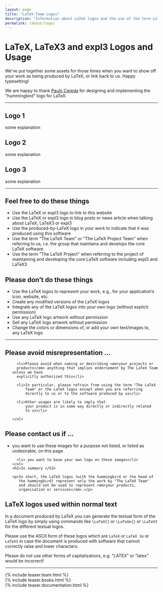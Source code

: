```yaml
---
layout: page
title: "LaTeX Team Logos"
description: "Information about LaTeX logos and the use of the term LaTeX Team."
permalink: /about/logo/
---
```


# LaTeX, LaTeX3 and expl3 Logos and Usage

We’ve put together some assets for those times when you want to show
off your work as being produced by LaTeX, or link back to us. Happy
typesetting!

We are happy to thank [Paulo Cereda](https://github.com/cereda) for
designing and implementing the "hummingbird" logo for LaTeX.




***

<div class="row">
  <div class="col cell1of3">
    <h2>Logo 1</h2>
    <p>some explanation</p>
  </div>
  <div class="col cell1of3">
    <h2>Logo 2</h2>
    <p>some explanation</p>
  </div>
  <div class="col cell1of3">
    <h2>Logo 3</h2>
    <p>some explanation</p>
</div>

<hr />


<div class="row">
  <div class="col cell1of2">
    <h2>Feel free to do these things</h2>
    <ul class="endorse">
      <li>Use the LaTeX or expl3 logo to link to this website</li>
      <li>Use the LaTeX or expl3 logo in blog posts or news article when talking about LaTeX, LaTeX3 or expl3</li>
      <li>Use the produced-by-LaTeX logo in your work to indicate that it was produced using this software</li>
      <li>Use the term "The LaTeX Team" or "The LaTeX Project Team" when referring to us, i.e. the group that maintains and develops the core LaTeX software</li>
      <li>Use the term "The LaTeX Project" when referring to the project of maintaining and developing the core LaTeX software including expl3 and LaTeX3</li>
    </ul>
  </div>
  <div class="col cell1of2">
    <h2>Please don’t do these things</h2>
    <ul class="reject">
      <li>Use the LaTeX logos to represent your work, e.g., for your application’s icon, website, etc.</li>
      <li>Create any modified versions of the LaTeX logos</li>
      <li>Integrate any of the LaTeX logos into your own logo (without explicit permission)</li>
      <li>Use any LaTeX logo artwork without permission</li>
      <li>Sell any LaTeX logo artwork without permission</li>
      <li>Change the colors or dimensions of, or add your own text/images to, any LaTeX logo</li>
    </ul>
  </div>
</div>


<hr />


<div class="row">
  <div class="col cell1of2">
    <h2>Please avoid misrepresentation ...</h2>
    <ul>
   
      <li>Please avoid when naming or describing <em>your projects or
	  products</em> anything that implies endorsement by The LaTeX Team unless we have
	  explicitly authorized this</li>
    
      <li>In particular, please refrain from using the term "The LaTeX
          Team" or the LaTeX logos except when you are referring
          directly to us or to the software produced by us</li>

      <li>Other usages are likely to imply that
          your product is in some way directly or indirectly related
          to us</li>

    </ul>
  </div>
  <div class="col cell1of2">
    <h2>Please contact us if ... </h2>
    <ul>
      <li> you want to use these images for a purpose not listed, or
      listed as undesirable, on this page</li>
    
      <li> you want to base your own logo on these images</li>
    </ul>
    <h2>In summary </h2>
    
    <p>In short, the LaTeX logos (with the hummingbird or the head of
       the hummingbird) represent only the work by "The LaTeX Team"
       and should not be used to represent <em>your products,
       organisation or services</em>.</p>

  </div>
</div>



<h2> LaTeX logos used within normal text</h2>

<p>In a document produced by LaTeX you can generate the textual form
of the LaTeX logo by simply using commands like
<code class="highlighter-rouge">\LaTeX{}</code> or
<code class="highlighter-rouge">\LaTeXe{}</code> or
<code class="highlighter-rouge">\LaTeX3</code> for the different textual logos.</p>

<p>Please use the ASCII form of these logos which are
<code class="highlighter-rouge">LaTeX</code> or
<code class="highlighter-rouge">LaTeX 2e</code> or
<code class="highlighter-rouge">LaTeX3</code>
in case the document is produced with software that
cannot correctly raise and lower characters.</p>

<p>Please do <em>not</em> use other forms of capitalizations,
e.g. “LATEX” or “latex” would be incorrect!</p>


<hr>

<div class="row teaser">
  <section class="col cell1of3">{% include teaser.team.html %}</section>
  <section class="col cell1of3">{% include teaser.books.html %}</section>
  <section class="col cell1of3">{% include teaser.documentation.html %}</section>
</div>
